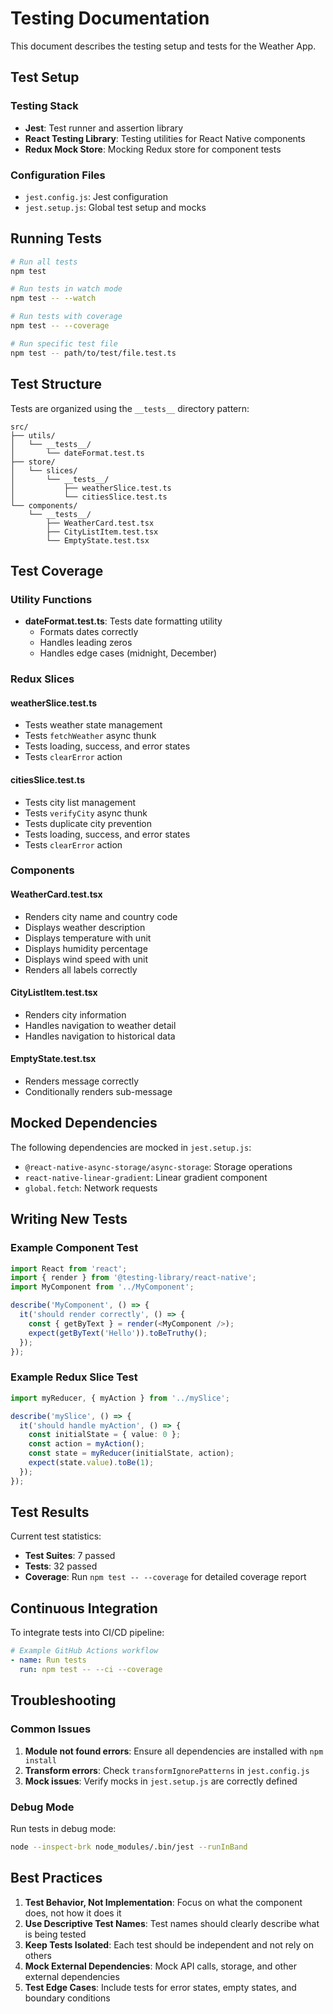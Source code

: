 # Testing Documentation

This document describes the testing setup and tests for the Weather App.

## Test Setup

### Testing Stack
- **Jest**: Test runner and assertion library
- **React Testing Library**: Testing utilities for React Native components
- **Redux Mock Store**: Mocking Redux store for component tests

### Configuration Files
- `jest.config.js`: Jest configuration
- `jest.setup.js`: Global test setup and mocks

## Running Tests

```bash
# Run all tests
npm test

# Run tests in watch mode
npm test -- --watch

# Run tests with coverage
npm test -- --coverage

# Run specific test file
npm test -- path/to/test/file.test.ts
```

## Test Structure

Tests are organized using the `__tests__` directory pattern:

```
src/
├── utils/
│   └── __tests__/
│       └── dateFormat.test.ts
├── store/
│   └── slices/
│       └── __tests__/
│           ├── weatherSlice.test.ts
│           └── citiesSlice.test.ts
└── components/
    └── __tests__/
        ├── WeatherCard.test.tsx
        ├── CityListItem.test.tsx
        └── EmptyState.test.tsx
```

## Test Coverage

### Utility Functions
- **dateFormat.test.ts**: Tests date formatting utility
  - Formats dates correctly
  - Handles leading zeros
  - Handles edge cases (midnight, December)

### Redux Slices

#### weatherSlice.test.ts
- Tests weather state management
- Tests `fetchWeather` async thunk
- Tests loading, success, and error states
- Tests `clearError` action

#### citiesSlice.test.ts
- Tests city list management
- Tests `verifyCity` async thunk
- Tests duplicate city prevention
- Tests loading, success, and error states
- Tests `clearError` action

### Components

#### WeatherCard.test.tsx
- Renders city name and country code
- Displays weather description
- Displays temperature with unit
- Displays humidity percentage
- Displays wind speed with unit
- Renders all labels correctly

#### CityListItem.test.tsx
- Renders city information
- Handles navigation to weather detail
- Handles navigation to historical data

#### EmptyState.test.tsx
- Renders message correctly
- Conditionally renders sub-message

## Mocked Dependencies

The following dependencies are mocked in `jest.setup.js`:

- `@react-native-async-storage/async-storage`: Storage operations
- `react-native-linear-gradient`: Linear gradient component
- `global.fetch`: Network requests

## Writing New Tests

### Example Component Test

```typescript
import React from 'react';
import { render } from '@testing-library/react-native';
import MyComponent from '../MyComponent';

describe('MyComponent', () => {
  it('should render correctly', () => {
    const { getByText } = render(<MyComponent />);
    expect(getByText('Hello')).toBeTruthy();
  });
});
```

### Example Redux Slice Test

```typescript
import myReducer, { myAction } from '../mySlice';

describe('mySlice', () => {
  it('should handle myAction', () => {
    const initialState = { value: 0 };
    const action = myAction();
    const state = myReducer(initialState, action);
    expect(state.value).toBe(1);
  });
});
```

## Test Results

Current test statistics:
- **Test Suites**: 7 passed
- **Tests**: 32 passed
- **Coverage**: Run `npm test -- --coverage` for detailed coverage report

## Continuous Integration

To integrate tests into CI/CD pipeline:

```yaml
# Example GitHub Actions workflow
- name: Run tests
  run: npm test -- --ci --coverage
```

## Troubleshooting

### Common Issues

1. **Module not found errors**: Ensure all dependencies are installed with `npm install`
2. **Transform errors**: Check `transformIgnorePatterns` in `jest.config.js`
3. **Mock issues**: Verify mocks in `jest.setup.js` are correctly defined

### Debug Mode

Run tests in debug mode:

```bash
node --inspect-brk node_modules/.bin/jest --runInBand
```

## Best Practices

1. **Test Behavior, Not Implementation**: Focus on what the component does, not how it does it
2. **Use Descriptive Test Names**: Test names should clearly describe what is being tested
3. **Keep Tests Isolated**: Each test should be independent and not rely on others
4. **Mock External Dependencies**: Mock API calls, storage, and other external dependencies
5. **Test Edge Cases**: Include tests for error states, empty states, and boundary conditions
